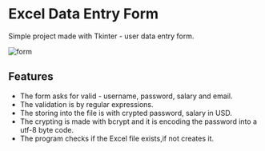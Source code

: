 
# Excel Data Entry Form

Simple project made with Tkinter - user data entry form.

![form](https://user-images.githubusercontent.com/115580585/207137708-2a4c1f68-b818-445e-9c95-e55bc6727492.gif)

## Features

 - The form asks for valid - username, password, salary and email.
 - The validation is by regular expressions.
 - The storing into the file is with crypted password, salary in USD.
 - The crypting is made with bcrypt and it is encoding the password into a utf-8 byte code.
 - The program checks if the Excel file exists,if not creates it.
